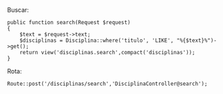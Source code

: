Buscar:

    public function search(Request $request)
    {
        $text = $request->text;
        $disciplinas = Disciplina::where('titulo', 'LIKE', "%{$text}%")->get();
        return view('disciplinas.search',compact('disciplinas'));
    }

Rota:

    Route::post('/disciplinas/search','DisciplinaController@search');
